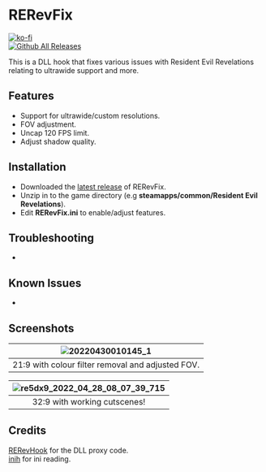 # RERevFix
[![ko-fi](https://ko-fi.com/img/githubbutton_sm.svg)](https://ko-fi.com/W7W01UAI9)</br>
[![Github All Releases](https://img.shields.io/github/downloads/Lyall/RERevFix/total.svg)]()

This is a DLL hook that fixes various issues with Resident Evil Revelations relating to ultrawide support and more.<br />

## Features
- Support for ultrawide/custom resolutions.
- FOV adjustment.
- Uncap 120 FPS limit.
- Adjust shadow quality.

## Installation
- Downloaded the [latest release](https://github.com/Lyall/RERevFix/releases) of RERevFix.
- Unzip in to the game directory (e.g **steamapps/common/Resident Evil Revelations**).
- Edit **RERevFix.ini** to enable/adjust features.

## Troubleshooting
- 

## Known Issues
- 

## Screenshots

| ![20220430010145_1](https://user-images.githubusercontent.com/695941/166082065-67568c51-8e1e-4cd1-af49-5e956860a47a.jpg) |
|:--:|
| 21:9 with colour filter removal and adjusted FOV. |

| ![re5dx9_2022_04_28_08_07_39_715](https://user-images.githubusercontent.com/695941/165991472-15f70372-551e-45b7-a48c-2323eb52e605.jpg) |
|:--:|
| 32:9 with working cutscenes! |


## Credits
[RERevHook](https://www.nexusmods.com/residentevilrevelations/mods/26) for the DLL proxy code.<br />
[inih](https://github.com/jtilly/inih) for ini reading.


